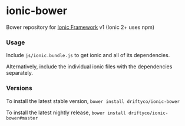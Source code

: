 # ionic-bower

Bower repository for [Ionic Framework](http://github.com/driftyco/ionic) v1 (Ionic 2+ uses npm)

### Usage

Include `js/ionic.bundle.js` to get ionic and all of its dependencies.

Alternatively, include the individual ionic files with the dependencies separately.

### Versions

To install the latest stable version, `bower install driftyco/ionic-bower`

To install the latest nightly release, `bower install driftyco/ionic-bower#master`
